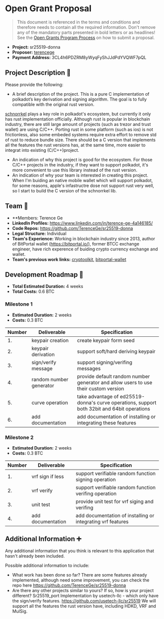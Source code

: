 # Open Grant Proposal

> This document is referenced in the terms and conditions and therefore needs to contain all the required information. Don't remove any of the mandatory parts presented in bold letters or as headlines! See the [Open Grants Program Process](https://github.com/w3f/Open-Grants-Program/blob/master/README_2.md) on how to submit a proposal.

* **Project:** sr25519-donna
* **Proposer:** [terencege](https://github.com/TerenceGe)
* **Payment Address:** 3CL4h6PDZRM8yWyqFyShJJdPdYVQWF7pQL

## Project Description :page_facing_up:

Please provide the following:
  * A brief description of the project.
  This is a pure C implementation of polkadot’s key derivation and signing algorithm. The goal is to fully compatible with the original rust version.

  [schnorrkel](https://wiki.polkadot.network/docs/en/learn-cryptography) plays a key role in polkadot's ecosystem, but currently it only has rust implementation officially. Although rust is popular in blockchain industry, there are still large amount of projects (such as trezor and trust wallet) are using C/C++. Porting rust in some platform (such as ios) is not frictionless, also some embeded systems require extra effort to remove std of rust to reduce bundle size. There should be a C version that implements all the features the rust versions has, at the same time, more easier to integrat into existing (C/C++)project.

  * An indication of why this project is good for the ecosystem.
  For those C/C++ projects in the industry, if they want to support polkadot, it's more convenient to use this library instead of the rust version.
  * An indication of why your team is interested in creating this project.
  When I'm buiding an native mobile wallet which will support polkadot, for some reasons, apple's infastructre dose not support rust very well, so I start to build the C version of the schnorrkel lib.

## Team :busts_in_silhouette:

* **Members: Terence Ge
* **LinkedIn Profiles:** https://www.linkedin.com/in/terence-ge-4a146185/
* **Code Repos:** https://github.com/TerenceGe/sr25519-donna
* **Legal Structure:** Individual
* **Team's Experience:** Working in blockchain industry since 2013, author of BitPortal wallet (https://bitportal.io/), former BTCC exchange engineer, have rich experence of buiding crypto currency exchange and wallet.
* **Team's previous work links:** [cryptoolkit](https://github.com/TerenceGe/cryptoolkit), [bitportal-wallet](https://github.com/TerenceGe/bitportal-wallet)

## Development Roadmap :nut_and_bolt:

* **Total Estimated Duration:** 4 weeks
* **Total Costs:** 0.6 BTC

### Milestone 1

* **Estimated Duration:** 2 weeks
* **Costs:** 0.3 BTC


| Number | Deliverable | Specification |
| ------------- | ------------- | ------------- |
| 1. | keypair creation | create keypair form seed |
| 2. | keypair derivation | support soft/hard deriving keypair |
| 3. | sign/verify message | support signing/verifing messages |
| 4. | random number generator | provide default random number generator and allow users to use their custom version |
| 5. | curve operation | take advantage of ed25519-donna's curve operations, support both 32bit and 64bit operations |
| 6. | add documentation | add documentation of installing or integrating these features |

### Milestone 2

* **Estimated Duration:** 2 weeks
* **Costs:** 0.3 BTC


| Number | Deliverable | Specification |
| ------------- | ------------- | ------------- |
| 1. | vrf sign if less | support verifiable random function signing operation |
| 2. | vrf verify | support verifiable random function verifing operation |
| 3. | unit test | provide unit test for vrf siging and verifing |
| 4. | add documentation | add documentation of installing or integrating vrf features |

## Additional Information :heavy_plus_sign:
Any additional information that you think is relevant to this application that hasn't already been included.

Possible additional information to include:
* What work has been done so far?
There are some features already implemented, although need some improvement, you can check the repo here https://github.com/TerenceGe/sr25519-donna
* Are there any other projects similar to yours? If so, how is your project different?
Sr25519_port Implementation by usetech-llc - which only have the sign/verify features. https://github.com/usetech-llc/sr25519
We will support all the features the rust version have, including HDKD, VRF and MulSig.
